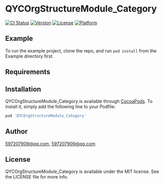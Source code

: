 # QYCOrgStructureModule_Category

[![CI Status](https://img.shields.io/travis/597207909@qq.com/QYCOrgStructureModule_Category.svg?style=flat)](https://travis-ci.org/597207909@qq.com/QYCOrgStructureModule_Category)
[![Version](https://img.shields.io/cocoapods/v/QYCOrgStructureModule_Category.svg?style=flat)](https://cocoapods.org/pods/QYCOrgStructureModule_Category)
[![License](https://img.shields.io/cocoapods/l/QYCOrgStructureModule_Category.svg?style=flat)](https://cocoapods.org/pods/QYCOrgStructureModule_Category)
[![Platform](https://img.shields.io/cocoapods/p/QYCOrgStructureModule_Category.svg?style=flat)](https://cocoapods.org/pods/QYCOrgStructureModule_Category)

## Example

To run the example project, clone the repo, and run `pod install` from the Example directory first.

## Requirements

## Installation

QYCOrgStructureModule_Category is available through [CocoaPods](https://cocoapods.org). To install
it, simply add the following line to your Podfile:

```ruby
pod 'QYCOrgStructureModule_Category'
```

## Author

597207909@qq.com, 597207909@qq.com

## License

QYCOrgStructureModule_Category is available under the MIT license. See the LICENSE file for more info.
